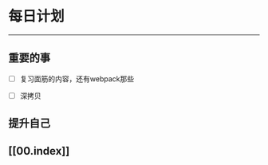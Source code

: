 
# 每日计划
---
## 重要的事
- [ ]  复习面筋的内容，还有webpack那些
- [ ] 深拷贝


## 提升自己

  



## [[00.index]]










